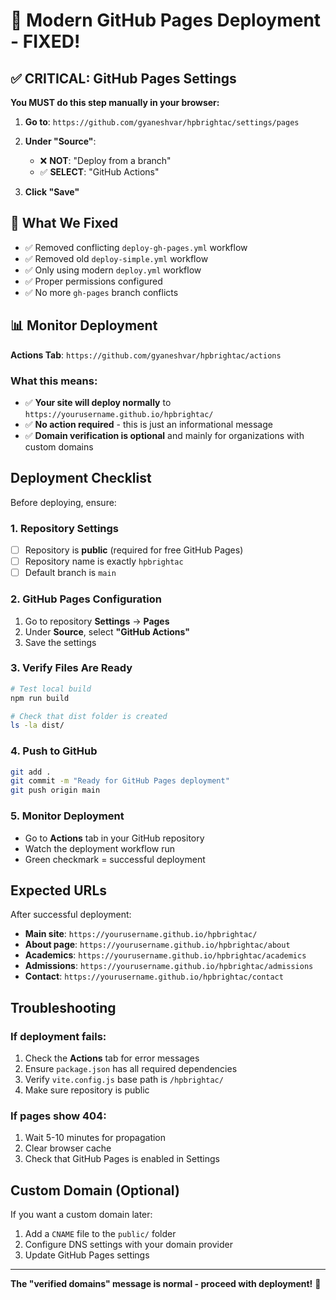 # 🚀 Modern GitHub Pages Deployment - FIXED!

## ✅ CRITICAL: GitHub Pages Settings

**You MUST do this step manually in your browser:**

1. **Go to**: `https://github.com/gyaneshvar/hpbrightac/settings/pages`

2. **Under "Source"**: 
   - ❌ **NOT**: "Deploy from a branch" 
   - ✅ **SELECT**: "GitHub Actions"

3. **Click "Save"**

## 🔧 What We Fixed

- ✅ Removed conflicting `deploy-gh-pages.yml` workflow
- ✅ Removed old `deploy-simple.yml` workflow  
- ✅ Only using modern `deploy.yml` workflow
- ✅ Proper permissions configured
- ✅ No more `gh-pages` branch conflicts

## 📊 Monitor Deployment

**Actions Tab**: `https://github.com/gyaneshvar/hpbrightac/actions`

### What this means:
- ✅ **Your site will deploy normally** to `https://yourusername.github.io/hpbrightac/`
- ✅ **No action required** - this is just an informational message
- ✅ **Domain verification is optional** and mainly for organizations with custom domains

## Deployment Checklist

Before deploying, ensure:

### 1. Repository Settings
- [ ] Repository is **public** (required for free GitHub Pages)
- [ ] Repository name is exactly `hpbrightac`
- [ ] Default branch is `main`

### 2. GitHub Pages Configuration
1. Go to repository **Settings** → **Pages**
2. Under **Source**, select **"GitHub Actions"**
3. Save the settings

### 3. Verify Files Are Ready
```bash
# Test local build
npm run build

# Check that dist folder is created
ls -la dist/
```

### 4. Push to GitHub
```bash
git add .
git commit -m "Ready for GitHub Pages deployment"
git push origin main
```

### 5. Monitor Deployment
- Go to **Actions** tab in your GitHub repository
- Watch the deployment workflow run
- Green checkmark = successful deployment

## Expected URLs

After successful deployment:
- **Main site**: `https://yourusername.github.io/hpbrightac/`
- **About page**: `https://yourusername.github.io/hpbrightac/about`
- **Academics**: `https://yourusername.github.io/hpbrightac/academics`
- **Admissions**: `https://yourusername.github.io/hpbrightac/admissions`
- **Contact**: `https://yourusername.github.io/hpbrightac/contact`

## Troubleshooting

### If deployment fails:
1. Check the **Actions** tab for error messages
2. Ensure `package.json` has all required dependencies
3. Verify `vite.config.js` base path is `/hpbrightac/`
4. Make sure repository is public

### If pages show 404:
1. Wait 5-10 minutes for propagation
2. Clear browser cache
3. Check that GitHub Pages is enabled in Settings

## Custom Domain (Optional)

If you want a custom domain later:
1. Add a `CNAME` file to the `public/` folder
2. Configure DNS settings with your domain provider
3. Update GitHub Pages settings

---

**The "verified domains" message is normal - proceed with deployment!** 🚀
